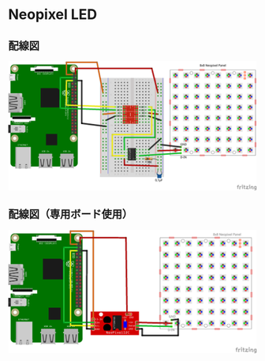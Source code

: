 # Neopixel LED

## 配線図

![配線図](./schematic.png "schematic")

## 配線図（専用ボード使用）

![配線図](./schematic_with_dedicated_breadboard.png "schematic")
